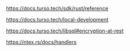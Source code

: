 https://docs.turso.tech/sdk/rust/reference

https://docs.turso.tech/local-development

https://docs.turso.tech/libsql#encryption-at-rest


https://ntex.rs/docs/handlers